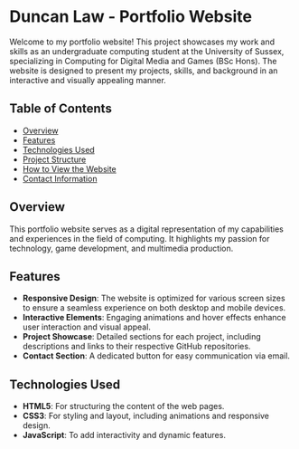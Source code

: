# Duncan Law - Portfolio Website

Welcome to my portfolio website! This project showcases my work and skills as an undergraduate computing student at the University of Sussex, specializing in Computing for Digital Media and Games (BSc Hons). The website is designed to present my projects, skills, and background in an interactive and visually appealing manner.

## Table of Contents

- [Overview](#overview)
- [Features](#features)
- [Technologies Used](#technologies-used)
- [Project Structure](#project-structure)
- [How to View the Website](#how-to-view-the-website)
- [Contact Information](#contact-information)

## Overview

This portfolio website serves as a digital representation of my capabilities and experiences in the field of computing. It highlights my passion for technology, game development, and multimedia production.

## Features

- **Responsive Design**: The website is optimized for various screen sizes to ensure a seamless experience on both desktop and mobile devices.
- **Interactive Elements**: Engaging animations and hover effects enhance user interaction and visual appeal.
- **Project Showcase**: Detailed sections for each project, including descriptions and links to their respective GitHub repositories.
- **Contact Section**: A dedicated button for easy communication via email.

## Technologies Used

- **HTML5**: For structuring the content of the web pages.
- **CSS3**: For styling and layout, including animations and responsive design.
- **JavaScript**: To add interactivity and dynamic features.
